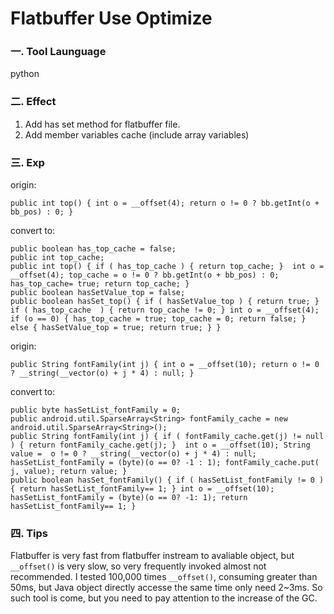 # Flatbuffer Use Optimize
### 一. Tool Launguage
python

### 二. Effect
1. Add has set method for flatbuffer file.
2. Add member variables cache (include array variables)

### 三. Exp

origin:

	public int top() { int o = __offset(4); return o != 0 ? bb.getInt(o + bb_pos) : 0; }

convert to:

	public boolean has_top_cache = false;
	public int top_cache;
    public int top() { if ( has_top_cache ) { return top_cache; }  int o = __offset(4); top_cache = o != 0 ? bb.getInt(o + bb_pos) : 0; has_top_cache= true; return top_cache; }
    public boolean hasSetValue_top = false; 
    public boolean hasSet_top() { if ( hasSetValue_top ) { return true; }  if ( has_top_cache  ) { return top_cache != 0; } int o = __offset(4); if (o == 0) { has_top_cache = true; top_cache = 0; return false; } else { hasSetValue_top = true; return true; } }
 
origin:

	public String fontFamily(int j) { int o = __offset(10); return o != 0 ? __string(__vector(o) + j * 4) : null; }
	
convert to:

	public byte hasSetList_fontFamily = 0;
	public android.util.SparseArray<String> fontFamily_cache = new android.util.SparseArray<String>();
	public String fontFamily(int j) { if ( fontFamily_cache.get(j) != null ) { return fontFamily_cache.get(j); }  int o = __offset(10); String value =  o != 0 ? __string(__vector(o) + j * 4) : null;  hasSetList_fontFamily = (byte)(o == 0? -1 : 1); fontFamily_cache.put( j, value); return value; }
	public boolean hasSet_fontFamily() { if ( hasSetList_fontFamily != 0 ) { return hasSetList_fontFamily== 1; } int o = __offset(10); hasSetList_fontFamily = (byte)(o == 0? -1: 1); return hasSetList_fontFamily== 1; }

### 四. Tips
Flatbuffer is very fast from flatbuffer instream to avaliable object, but `__offset()` is very slow, so very frequently invoked almost not recommended. I tested 100,000 times `__offset()`, consuming greater than 50ms, but Java object directly accesse the same time only need 2~3ms. So such tool is come, but you need to pay attention to the increase of the GC.
